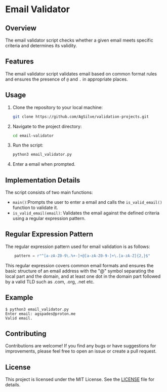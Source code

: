 # Email Validator

## Overview

The email validator script checks whether a given email meets specific criteria and determines its validity.

## Features

The email validator script validates email based on common format rules and ensures the presence of `@` and `.` in appropriate places.

## Usage

1. Clone the repository to your local machine:
   ```bash
   git clone https://github.com/AgSilve/validation-projects.git
   ```

2. Navigate to the project directory:
   ```bash
   cd email-validator
   ```

3. Run the script:
   ```bash
   python3 email_validator.py
   ```

4. Enter a email when prompted.

## Implementation Details

The script consists of two main functions:
- `main()`:Prompts the user to enter a email and calls the `is_valid_email()` function to validate it.
- `is_valid_email(email)`: Validates the email against the defined criteria using a regular expression pattern.

## Regular Expression Pattern

The regular expression pattern used for email validation is as follows:
```python
    pattern = r"^[a-zA-Z0-9\.%+-]+@[a-zA-Z0-9-]+\.[a-zA-Z]{2,}$"
```
This regular expression covers common email formats and ensures the basic structure of an email address with the "@" symbol separating the local part and the domain, and at least one dot in the domain part followed by a valid TLD such as .com, .org, .net etc.
## Example

```
$ python3 email_validator.py
Enter email: agspades@proton.me
Valid email.
```

## Contributing

Contributions are welcome! If you find any bugs or have suggestions for improvements, please feel free to open an issue or create a pull request.

## License

This project is licensed under the MIT License. See the [LICENSE](https://github.com/git/git-scm.com/blob/main/MIT-LICENSE.txt) file for details.
